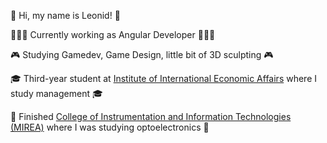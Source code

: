 🦁 Hi, my name is Leonid! 🦁

👨🏻‍💻 Currently working as Angular Developer 👨🏻‍💻

🎮 Studying Gamedev, Game Design, little bit of 3D sculpting 🎮

🎓 Third-year student at [Institute of International Economic Affairs](https://imes.su/) where I study management 🎓

🏫 Finished [College of Instrumentation and Information Technologies (MIREA)](https://www.mirea.ru/education/college/about-college/) where I was studying optoelectronics 🏫
<!---
🚧 Check out what im working on! https://leonidrawhide.github.io/pokedex/# 🚧
--->
<!---
leonidrawhide/leonidrawhide is a ✨ special ✨ repository because its `README.md` (this file) appears on your GitHub profile.
You can click the Preview link to take a look at your changes.
--->
